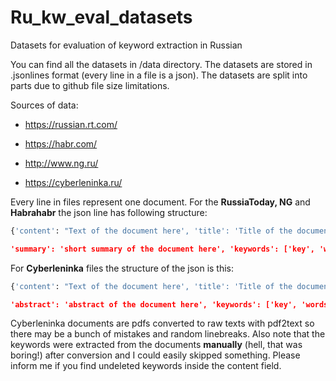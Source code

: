 # Ru_kw_eval_datasets
Datasets for evaluation of keyword extraction in Russian

You can find all the datasets in /data directory. The datasets are stored in .jsonlines format (every line in a file is a json). The datasets are split into parts due to github file size limitations.

Sources of data: 

* https://russian.rt.com/

* https://habr.com/

* http://www.ng.ru/

* https://cyberleninka.ru/

Every line in files represent one document. For the **RussiaToday, NG** and **Habrahabr** the json line has following structure:
```python
{'content': "Text of the document here', 'title': 'Title of the document here', 

'summary': 'short summary of the document here', 'keywords': ['key', 'words', 'here']}
```

For **Cyberleninka** files the structure of the json is this:
```python
{'content': "Text of the document here', 'title': 'Title of the document here',

'abstract': 'abstract of the document here', 'keywords': ['key', 'words', 'here']}
```

Cyberleninka documents are pdfs converted to raw texts with pdf2text so there may be a bunch of mistakes and random linebreaks. Also note that the keywords were extracted from the documents **manually** (hell, that was boring!) after conversion and I could easily skipped something. Please inform me if you find undeleted keywords inside the content field.
